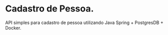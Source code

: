 # Cadastro de Pessoa.
API simples para cadastro de pessoa utilizando Java Spring + PostgresDB + Docker.
